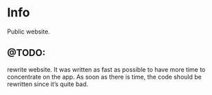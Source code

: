# Info

Public website.

## @TODO:

rewrite website. It was written as fast as possible to have more time to concentrate on the app. As soon as there is time, the code should be rewritten since it’s quite bad.
